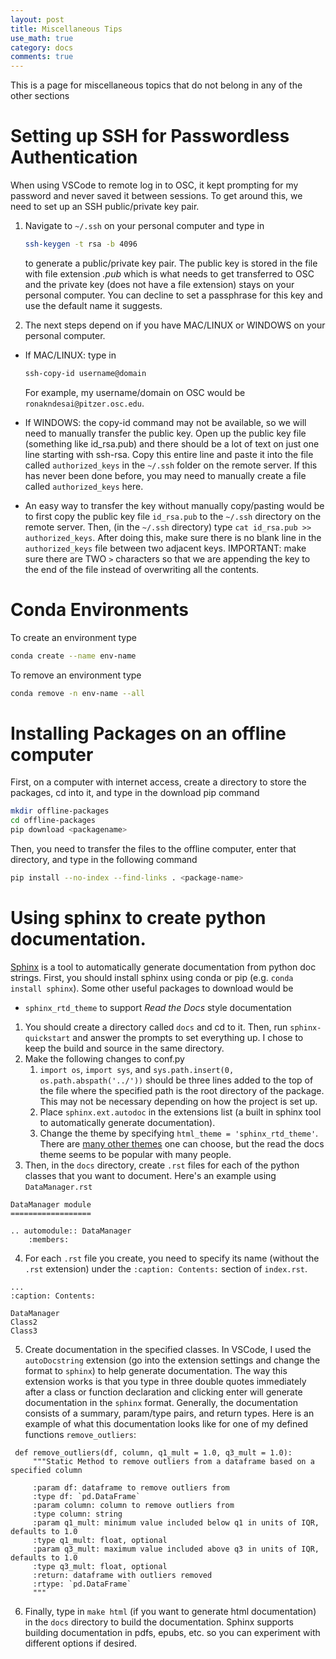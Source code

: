 ```yaml
---
layout: post
title: Miscellaneous Tips
use_math: true
category: docs
comments: true
---
```

This is a page for miscellaneous topics that do not belong in any of the other sections

# Setting up SSH for Passwordless Authentication
When using VSCode to remote log in to OSC, it kept prompting for my password and never saved it between sessions. To get around this, we need to set up an SSH public/private key pair. 

1. Navigate to `~/.ssh` on your personal computer and type in
   
   ```bash
   ssh-keygen -t rsa -b 4096
   ```
   
   to generate a public/private key pair. The public key is stored in the file with file extension *.pub* which is what needs to get transferred to OSC and the private key (does not have a file extension) stays on your personal computer. You can decline to set a passphrase for this key and use the default name it suggests.

3. The next steps depend on if you have MAC/LINUX or WINDOWS on your personal computer.

* If MAC/LINUX: type in

  ```bash
  ssh-copy-id username@domain
  ```

  For example, my username/domain on OSC would be `ronakndesai@pitzer.osc.edu`.
* If WINDOWS: the copy-id command may not be available, so we will need to manually transfer the public key. Open up the public key file (something like id_rsa.pub) and there should be a lot of text on just one line starting with ssh-rsa. Copy this entire line and paste it into the file called `authorized_keys` in the `~/.ssh` folder on the remote server. If this has never been done before, you may need to manually create a file called `authorized_keys` here.
* An easy way to transfer the key without manually copy/pasting would be to first copy the public key file `id_rsa.pub` to the `~/.ssh` directory on the remote server. Then, (in the `~/.ssh` directory) type `cat id_rsa.pub >> authorized_keys`. After doing this, make sure there is no blank line in the `authorized_keys` file between two adjacent keys. IMPORTANT: make sure there are TWO `>` characters so that we are appending the key to the end of the file instead of overwriting all the contents.

# Conda Environments

To create an environment type 

```bash
conda create --name env-name
```

To remove an environment type

```bash
conda remove -n env-name --all
```

# Installing Packages on an offline computer

First, on a computer with internet access, create a directory to store the packages, cd into it, and type in the download pip command

```bash
mkdir offline-packages
cd offline-packages
pip download <packagename>
```

Then, you need to transfer the files to the offline computer, enter that directory, and type in the following command 

```bash
pip install --no-index --find-links . <package-name>
```

# Using sphinx to create python documentation. 

[Sphinx](https://www.sphinx-doc.org/en/master/) is a tool to automatically generate documentation from python doc strings. First, you should install sphinx using conda or pip (e.g. `conda install sphinx`). Some other useful packages to download would be 
- `sphinx_rtd_theme` to support *Read the Docs* style documentation

1. You should create a directory called `docs` and cd to it. Then, run `sphinx-quickstart` and answer the prompts to set everything up. I chose to keep the build and source in the same directory.
2. Make the following changes to conf.py
   1.  `import os`, `import sys`, and `sys.path.insert(0, os.path.abspath('../'))` should be three lines added to the top of the file where the specified path is the root directory of the package. This may not be necessary depending on how the project is set up.
   2.  Place `sphinx.ext.autodoc` in the extensions list (a built in sphinx tool to automatically generate documentation).
   3.  Change the theme by specifying `html_theme = 'sphinx_rtd_theme'`. There are [many other themes](https://www.sphinx-doc.org/en/master/usage/theming.html) one can choose, but the read the docs theme seems to be popular with many people.
3. Then, in the `docs` directory, create `.rst` files for each of the python classes that you want to document. Here's an example using `DataManager.rst`
```
DataManager module
==================

.. automodule:: DataManager
    :members:
```
4. For each `.rst` file you create, you need to specify its name (without the `.rst` extension) under the `:caption: Contents:` section of `index.rst`.
```
...
:caption: Contents:

DataManager
Class2
Class3
```
5. Create documentation in the specified classes. In VSCode, I used the `autoDocstring` extension (go into the extension settings and change the format to `sphinx`) to help generate documentation. The way this extension works is that you type in three double quotes immediately after a class or function declaration and clicking enter will generate documentation in the `sphinx` format. Generally, the documentation consists of a summary, param/type pairs, and return types. Here is an example of what this documentation looks like for one of my defined functions `remove_outliers`:
```
 def remove_outliers(df, column, q1_mult = 1.0, q3_mult = 1.0):
     """Static Method to remove outliers from a dataframe based on a specified column

     :param df: dataframe to remove outliers from
     :type df: `pd.DataFrame`
     :param column: column to remove outliers from
     :type column: string
     :param q1_mult: minimum value included below q1 in units of IQR, defaults to 1.0
     :type q1_mult: float, optional
     :param q3_mult: maximum value included above q3 in units of IQR, defaults to 1.0
     :type q3_mult: float, optional
     :return: dataframe with outliers removed
     :rtype: `pd.DataFrame`
     """
```
6. Finally, type in `make html` (if you want to generate html documentation) in the `docs` directory to build the documentation. Sphinx supports building documentation in pdfs, epubs, etc. so you can experiment with different options if desired. 
